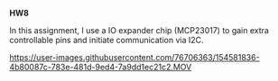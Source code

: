 **HW8**

In this assignment, I use a IO expander chip (MCP23017) to gain extra controllable pins and initiate communication via I2C.

https://user-images.githubusercontent.com/76706363/154581836-4b80087c-783e-481d-9ed4-7a9dd1ec21c2.MOV

